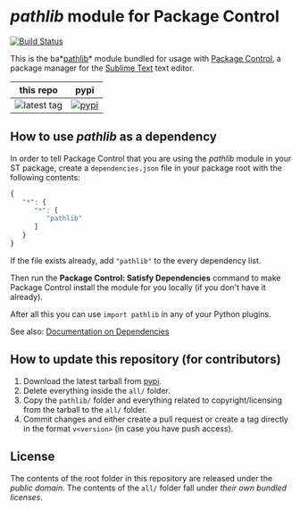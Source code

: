 # *pathlib* module for Package Control

[![Build Status](https://travis-ci.org/packagecontrol/pathlib.png?branch=master)](https://travis-ci.org/packagecontrol/pathlib)

This is the ba*[pathlib][]* module
bundled for usage with [Package Control][],
a package manager
for the [Sublime Text][] text editor.

this repo | pypi
---- | ----
![latest tag](https://img.shields.io/github/tag/packagecontrol/pathlib.svg) | [![pypi](https://img.shields.io/pypi/v/pathlib.svg)][pypi]

## How to use *pathlib* as a dependency

In order to tell Package Control
that you are using the *pathlib* module
in your ST package,
create a `dependencies.json` file
in your package root
with the following contents:

```js
{
   "*": {
      "*": [
         "pathlib"
      ]
   }
}
```

If the file exists already,
add `"pathlib"` to the every dependency list.

Then run the **Package Control: Satisfy Dependencies** command
to make Package Control
install the module for you locally
(if you don't have it already).

After all this
you can use `import pathlib`
in any of your Python plugins.

See also:
[Documentation on Dependencies](https://packagecontrol.io/docs/dependencies)

## How to update this repository (for contributors)

1. Download the latest tarball
   from [pypi][].
2. Delete everything inside the `all/` folder.
3. Copy the `pathlib/` folder
   and everything related to copyright/licensing
   from the tarball
   to the `all/` folder.
4. Commit changes
   and either create a pull request
   or create a tag directly
   in the format `v<version>`
   (in case you have push access).

## License

The contents of the root folder
in this repository
are released
under the *public domain*.
The contents of the `all/` folder
fall under *their own bundled licenses*.

[pathlib]: http://docs.python-pathlib.org/en/latest/
[Package Control]: http://packagecontrol.io/
[Sublime Text]: http://sublimetext.com/
[pypi]: https://pypi.python.org/pypi/pathlib

